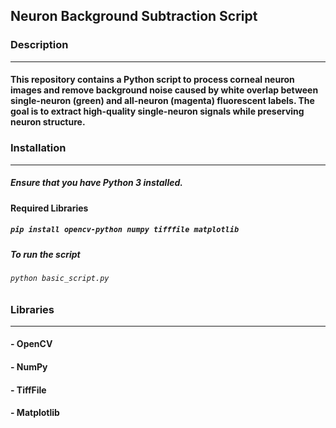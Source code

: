 ## Neuron Background Subtraction Script 

### Description<hr>

#### This repository contains a Python script to process corneal neuron images and remove background noise caused by white overlap between single-neuron (green) and all-neuron (magenta) fluorescent labels. The goal is to extract high-quality single-neuron signals while preserving neuron structure. 

### Installation<hr>
##### Ensure that you have Python 3 installed. 
#### Required Libraries
##### ```` pip install opencv-python numpy tifffile matplotlib ````

##### To run the script
###### ```` python basic_script.py ````


### Libraries<hr>

#### - OpenCV
#### - NumPy
#### - TiffFile 
#### - Matplotlib 
